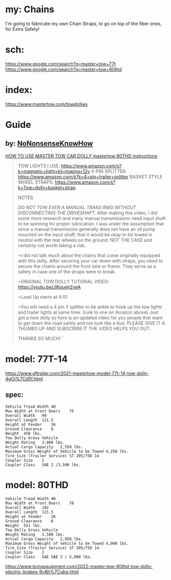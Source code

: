 # my: Chains
I'm going to fabricate my own Chain Straps, to go on top of the fiber ones, for Extra Safety!

# sch:
https://www.google.com/search?q=master+tow+77t
https://www.google.com/search?q=master+tow+80thd

# index:
https://www.mastertow.com/towdollies

# Guide
## by: [NoNonsenseKnowHow](https://www.youtube.com/channel/UCYAcr-u-BLGIrtUImT2_Elw)
[HOW TO USE MASTER TOW CAR DOLLY mastertow 80THD instructions](https://youtu.be/ZywmnAeEc4E)

>TOW LIGHTS I USE: https://www.amazon.com/s?k=magnetic+light+kit+towing+12v
>4-PIN SPLITTER: https://www.amazon.com/s?k=4+pin+trailer+splitter
>BASKET STYLE WHEEL STRAPS: https://www.amazon.com/s?k=Tow+dolly+basket+strap
>
>NOTES
>
>*DO NOT TOW EVEN A MANUAL TRANS RWD WITHOUT DISCONNECTING THE DRIVESHAFT.*  After making this video, I did some more research and many manual transmissions need input shaft to be spinning for proper lubrication.  I was under the assumption that since a manual transmission generally does not have an oil pump mounted on the input shaft, that it would be okay to be towed in neutral with the rear wheels on the ground.  NOT THE CASE and certainly not worth taking a risk.
>
>~I did not talk much about the chains that come originally equipped with this dolly. After securing your car down with straps, you need to secure the chains around the front axle or frame. They serve as a safety in case one of the straps were to break.
>
>~ORIGINAL TOW DOLLY TUTORIAL VIDEO:
>https://youtu.be/Jl6oueh2yeA
>
>~Load Up starts at 4:01
>
>~You will need a 4 pin Y splitter to be anble to hook up the tow lights and trailer lights at same time. (Link to one on Amazon above)
Just got a new dolly so here is an updated video for you people that want to get down the road safely and not look like a fool.  PLEASE GIVE IT A THUMBS UP AND SUBSCRIBE IT THE VIDEO HELPS YOU OUT.
>
>THANKS SO MUCH! `


# model: 77T-14
https://www.gftrailer.com/2021-mastertow-model-77t-14-tow-dolly-4gOj%7Cd5f.html

## spec:
```Model 77T
Vehicle Tread Width	40
Max Width at Front Doors	75
Overall Width	99
Overall Length	121.5
Height at Fender	26
Ground Clearance	6
Weight	450 lbs.
Tow Dolly Gross Vehicle
Weight Rating	3,000 lbs.
Actual Cargo Capacity	2,550 lbs.
Maximum Gross Weight of Vehicle to be Towed	4,250 lbs.
Tire Size (Trailer Service)	ST 205/75D 14
Coupler Size	2
Coupler Class	SAE 2 /3,500 lbs.
```
# model: 80THD
```Model 80THD
Vehicle Tread Width	40
Max Width at Front Doors	78
Overall Width	102
Overall Length	121.5
Height at Fender	26
Ground Clearance	6
Weight	551 lbs.
Tow Dolly Gross Vehicle
Weight Rating	3,500 lbs.
Actual Cargo Capacity	2,950 lbs.
Maximum Gross Weight of Vehicle to be Towed	4,900 lbs.
Tire Size (Trailer Service)	ST 205/75D 14
Coupler Size	2
Coupler Class	SAE SAE 3 / 5,000 lbs.
```
https://www.tomsequipment.com/2022-master-tow-80thd-tow-dolly-electric-brakes-9v8h%7Cubg.html
